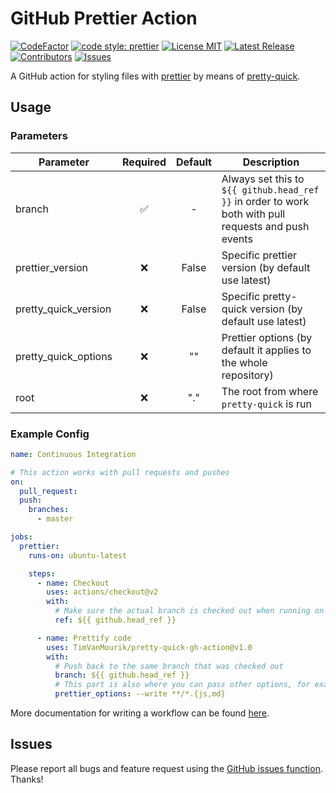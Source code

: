 # GitHub Prettier Action

[![CodeFactor](https://www.codefactor.io/repository/github/TimVanMourik/pretty-quick-gh-action/badge/master)](https://www.codefactor.io/repository/github/TimVanMourik/pretty-quick-gh-action/overview/master)
[![code style: prettier](https://img.shields.io/badge/code_style-prettier-ff69b4.svg?style=flat-square)](https://github.com/prettier/prettier)
[![License MIT](https://img.shields.io/github/license/TimVanMourik/pretty-quick-gh-action)](https://github.com/TimVanMourik/pretty-quick-gh-action/blob/master/LICENSE)
[![Latest Release](https://img.shields.io/github/v/release/TimVanMourik/pretty-quick-gh-action)](https://github.com/TimVanMourik/pretty-quick-gh-action/releases)
[![Contributors](https://img.shields.io/github/contributors-anon/TimVanMourik/pretty-quick-gh-action)](https://github.com/TimVanMourik/pretty-quick-gh-action/graphs/contributors)
[![Issues](https://img.shields.io/github/issues/TimVanMourik/pretty-quick-gh-action)](https://github.com/TimVanMourik/pretty-quick-gh-action/issues)

A GitHub action for styling files with [prettier](https://prettier.io) by means of [pretty-quick](https://github.com/azz/pretty-quick).

## Usage

### Parameters

| Parameter            |      Required      | Default | Description                                                                                          |
| -------------------- | :----------------: | :-----: | ---------------------------------------------------------------------------------------------------- |
| branch               | :white_check_mark: |    -    | Always set this to `${{ github.head_ref }}` in order to work both with pull requests and push events |
| prettier_version     |        :x:         |  False  | Specific prettier version (by default use latest)                                                    |
| pretty_quick_version |        :x:         |  False  | Specific pretty-quick version (by default use latest)                                                |
| pretty_quick_options |        :x:         |   ""    | Prettier options (by default it applies to the whole repository)                                     |
| root                 |        :x:         |   "."   | The root from where `pretty-quick` is run                                                            |

### Example Config

```yaml
name: Continuous Integration

# This action works with pull requests and pushes
on:
  pull_request:
  push:
    branches:
      - master

jobs:
  prettier:
    runs-on: ubuntu-latest

    steps:
      - name: Checkout
        uses: actions/checkout@v2
        with:
          # Make sure the actual branch is checked out when running on pull requests
          ref: ${{ github.head_ref }}

      - name: Prettify code
        uses: TimVanMourik/pretty-quick-gh-action@v1.0
        with:
          # Push back to the same branch that was checked out
          branch: ${{ github.head_ref }}
          # This part is also where you can pass other options, for example:
          prettier_options: --write **/*.{js,md}
```

More documentation for writing a workflow can be found [here](https://help.github.com/en/actions/automating-your-workflow-with-github-actions/workflow-syntax-for-github-actions).

## Issues

Please report all bugs and feature request using the [GitHub issues function](https://github.com/TimVanMourik/pretty-quick-gh-action/issues/new). Thanks!
